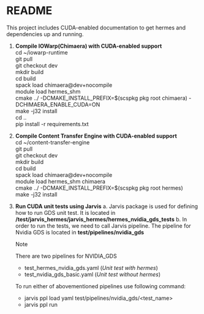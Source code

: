 # README 

This project includes CUDA-enabled documentation to get hermes and dependencies up and running. 

1. **Compile IOWarp(Chimaera) with CUDA-enabled support**\
    cd ~/iowarp-runtime\
    git pull\
    git checkout dev\
    mkdir build\
    cd build\
    spack load chimaera@dev+nocompile\
    module load hermes_shm\
    cmake ../ -DCMAKE_INSTALL_PREFIX=$(scspkg pkg root chimaera) -DCHIMAERA_ENABLE_CUDA=ON\
    make -j32 install\
    cd ..\
    pip install -r requirements.txt

2. **Compile Content Transfer Engine with CUDA-enabled support**\
    cd ~/content-transfer-engine\
    git pull\
    git checkout dev\
    mkdir build\
    cd build\
    spack load chimaera@dev+nocompile\
    module load hermes_shm chimaera\
    cmake ../ -DCMAKE_INSTALL_PREFIX=$(scspkg pkg root hermes)\
    make -j32 install

3. **Run CUDA unit tests using Jarvis**
   a. Jarvis package is used for defining how to run GDS unit test. It is located in **/test/jarvis_hermes/jarvis_hermes/hermes_nvidia_gds_tests**
   b. In order to run the tests, we need to call Jarvis pipeline. The pipeline for Nvidia GDS is located in **test/pipelines/nvidia_gds**


    > [!NOTE]
    > There are two pipelines for NVIDIA_GDS
    -  test_hermes_nvidia_gds.yaml  (*Unit test with hermes*)
    -  test_nvidia_gds_basic.yaml   (*Unit test without hermes*)

    To run either of abovementioned pipelines use following command:
    - jarvis ppl load yaml test/pipelines/nvidia_gds/<test_name>
    - jarvis ppl run

